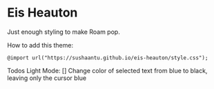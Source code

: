 # Eis Heauton
Just enough styling to make Roam pop.

How to add this theme:
```
@import url("https://sushaantu.github.io/eis-heauton/style.css");
```

Todos Light Mode:
[] Change color of selected text from blue to black, leaving only the cursor blue